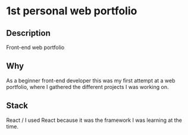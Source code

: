 # 1st personal web portfolio

## Description
Front-end web portfolio

## Why
As a beginner front-end developer this was my first attempt at a web portfolio, where I gathered the different projects I was working on.

## Stack
React / I used React because it was the framework I was learning at the time.
